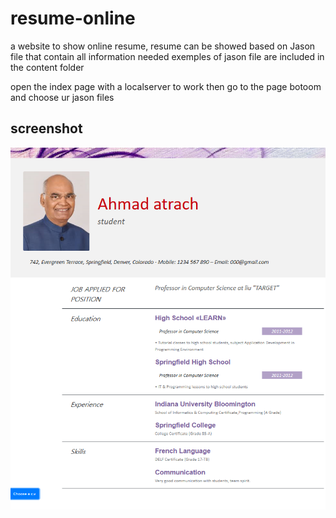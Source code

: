 # resume-online
a website to show online resume, resume can be showed based on Jason file that contain all information needed
exemples of jason file are included in the content folder

open the index page with a localserver to work then go to the page botoom and choose ur jason files

## screenshot
![picture](home.png)
